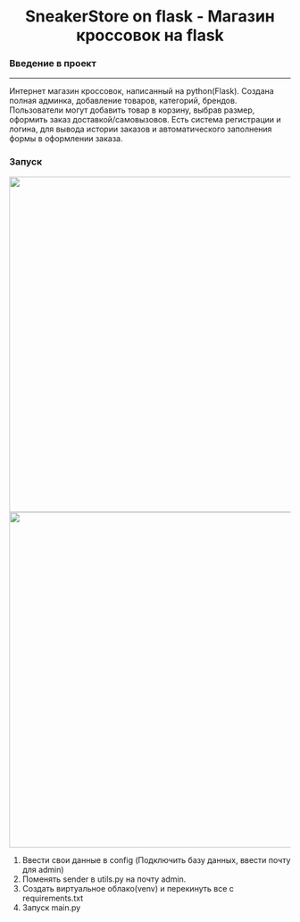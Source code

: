 <h1 align="center">SneakerStore on flask - Магазин кроссовок на flask</h1>
<h3>Введение в проект</h3>
<hr>
<p>Интернет магазин кроссовок, написанный на python(Flask). Создана полная админка, добавление товаров, категорий, брендов. Пользователи могут добавить товар в корзину, выбрав размер, оформить заказ доставкой/самовызовов. Есть система регистрации и логина, для вывода истории заказов и автоматического заполнения формы в оформлении заказа.</p>

<h3>Запуск</h3>
<div>
<img src="https://user-images.githubusercontent.com/107222527/188508055-e23cc954-ce81-4f80-9ba2-590aea319878.png" width='600'>
<img src="https://user-images.githubusercontent.com/107222527/188508055-e23cc954-ce81-4f80-9ba2-590aea319878.png" width='600'>
</div>


1. Ввести свои данные в config (Подключить базу данных, ввести почту для admin)
2. Поменять sender в utils.py на почту admin.
3. Создать виртуальное облако(venv) и перекинуть все с requirements.txt 
4. Запуск main.py
